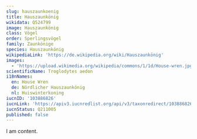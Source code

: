 ```yaml
---
slug: hauszaunkoenig
title: Hauszaunkönig
wikidata: Q524799
image: Hauszaunkönig
class: Vögel
order: Sperlingsvögel
family: Zaunkönige
species: Hauszaunkönig
wikipediaLink: 'https://de.wikipedia.org/wiki/Hauszaunkönig'
images:
  - 'https://upload.wikimedia.org/wikipedia/commons/1/1d/House-wren.jpg'
scientificName: Troglodytes aedon
i18nNames:
  en: House Wren
  de: Nördlicher Hauszaunkönig
  nl: Huiswinterkoning
iucnID: '103886826'
iucnLink: 'https://apiv3.iucnredlist.org/api/v3/taxonredirect/103886826'
iucnStatus: Q211005
published: false
---
```


I am content.
